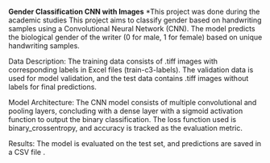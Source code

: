
**Gender Classification CNN with Images**
*This project was done during the academic studies
This project aims to classify gender based on handwriting samples using a Convolutional Neural Network (CNN). The model predicts the biological gender of the writer (0 for male, 1 for female) based on unique handwriting samples.

Data Description: The training data consists of .tiff images with corresponding labels in Excel files (train-c3-labels). The validation data is used for model validation, and the test data contains .tiff images without labels for final predictions.

Model Architecture: The CNN model consists of multiple convolutional and pooling layers, concluding with a dense layer with a sigmoid activation function to output the binary classification. The loss function used is binary_crossentropy, and accuracy is tracked as the evaluation metric.

Results: The model is evaluated on the test set, and predictions are saved in a CSV file .
